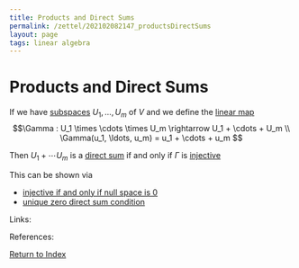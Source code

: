 ```yaml
---
title: Products and Direct Sums
permalink: /zettel/202102082147_productsDirectSums
layout: page
tags: linear algebra
---
```

# Products and Direct Sums

If we have [subspaces](202102061429_subspaceDefinition) $U_1, \ldots, U_m$ of $V$ and we define the [linear map](202102071416_linearMapDefinition)
$$\Gamma : U_1 \times \cdots \times U_m \rightarrow U_1 + \cdots + U_m \\
\Gamma(u_1, \ldots, u_m) = u_1 + \cdots + u_m
$$

Then $U_1 + \cdots U_m$ is a [direct sum](202102061512_directSumDefinition) if and only if 
$\Gamma$ is [injective](202102071749_injectiveDefinition)

This can be shown via
- [injective if and only if null space is 0](202102071751_injectivityNullSpace)
- [unique zero direct sum condition](202102061527_uniqueZeroDirectSum)

Links: 

References: 

[Return to Index](index)